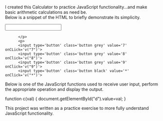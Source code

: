 I created this Calculator to practice JavaScript functionality...and make basic arithmetic calculations as need be.  
Below is a snippet of the HTML to briefly demonstrate its simplicity.

<div class='box'>
      <div class='display'><input type='text' readonly size='20' id='d'></div>
        <div class="keys">
          <p>

          </p>
          <p>
          <input type='button' class='button grey' value='7' onCLick='v("7")'>
          <input type='button' class='button grey' value='8' onClick='v("8")'>
          <input type='button' class='button grey' value='9' onClick='v("9")'>
          <input type='button' class='button black' value='*' onClick='v("*")'>

Below is one of the JavaScript functions used to receive user input, perform the appropriate operation and display the output. 

function c(val)
{
document.getElementById("d").value=val;
}

This project was written as a practice exercise to more fully understand JavaScript functionality. 


